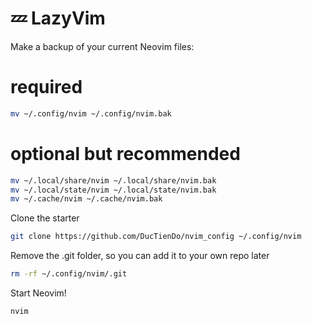 # 💤 LazyVim

Make a backup of your current Neovim files:

# required
```bash
mv ~/.config/nvim ~/.config/nvim.bak
```

# optional but recommended
```bash
mv ~/.local/share/nvim ~/.local/share/nvim.bak
mv ~/.local/state/nvim ~/.local/state/nvim.bak
mv ~/.cache/nvim ~/.cache/nvim.bak
```



Clone the starter
```bash
git clone https://github.com/DucTienDo/nvim_config ~/.config/nvim
```

Remove the .git folder, so you can add it to your own repo later
```bash
rm -rf ~/.config/nvim/.git
```

Start Neovim!
```bash
nvim
```
